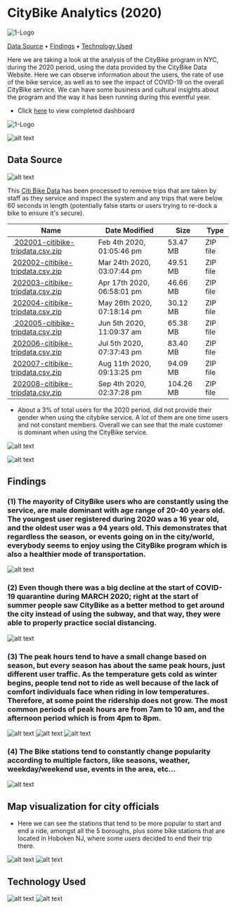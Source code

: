 
# CityBike Analytics (2020)

![1-Logo](images/covidcity.jpg)

<p>
  <a href="#data-source">Data Source</a> •
  <a href="#findings">Findings</a> •
  <a href="#technology-Used">Technology Used</a>
</p>

Here we are taking a look at the analysis of the CityBike program in NYC, during the 2020 period, using the data provided by the CityBike Data Website. Here we can observe information about the users, the rate of use of the bike service, as well as to see the impact of COVID-19 on the overall CityBike service. We can have some business and cultural insights about the program and the way it has been running during this eventful year. 
 
* Click [here](https://public.tableau.com/profile/duvan8801#!/vizhome/CityBikeAnalytics2020/MapsTrendingStartEnd) to view completed dashboard

![1-Logo](images/peakhours.PNG)

![alt text](images/topbottom10.PNG)

## Data Source
![alt text](images/citylogo.png)

This [Citi Bike Data](https://www.citibikenyc.com/system-data) has been processed to remove trips that are taken by staff as they service and inspect the system and any trips that were below 60 seconds in length 
(potentially false starts or users trying to re-dock a bike to ensure it's secure).

<table class="hide-while-loading table table-striped">
<tbody id="tbody-content">
<thead>
<tr>
<th>Name</th>
<th>Date Modified</th>
<th>Size</th>
<th>Type</th>
</tr>
</thead>
<tr>
<td>&nbsp;<a href="https://s3.amazonaws.com/tripdata/202001-citibike-tripdata.csv.zip"> 202001-citibike-tripdata.csv.zip</a></td>
<td>Feb 4th 2020, 01:05:46 pm</td>
<td>53.47 MB</td>
<td>ZIP file</td>
</tr>
<tr>
<td>&nbsp;<a href="https://s3.amazonaws.com/tripdata/202002-citibike-tripdata.csv.zip">202002-citibike-tripdata.csv.zip</a></td>
<td>Mar 24th 2020, 03:07:44 pm</td>
<td>49.51 MB</td>
<td>ZIP file</td>
</tr>
<tr>
<td>&nbsp;<a href="https://s3.amazonaws.com/tripdata/202003-citibike-tripdata.csv.zip">202003-citibike-tripdata.csv.zip</a></td>
<td>Apr 17th 2020, 06:58:01 pm</td>
<td>46.66 MB</td>
<td>ZIP file</td>
</tr>
<tr>
<td>&nbsp;<a href="https://s3.amazonaws.com/tripdata/202004-citibike-tripdata.csv.zip">202004-citibike-tripdata.csv.zip</a></td>
<td>May 26th 2020, 07:18:14 pm</td>
<td>30.12 MB</td>
<td>ZIP file</td>
</tr>
<tr>
<td>&nbsp;<a href="https://s3.amazonaws.com/tripdata/202005-citibike-tripdata.csv.zip"> 202005-citibike-tripdata.csv.zip</a></td>
<td>Jun 5th 2020, 11:09:37 am</td>
<td>65.38 MB</td>
<td>ZIP file</td>
</tr>
<tr>
<td>&nbsp;<a href="https://s3.amazonaws.com/tripdata/202006-citibike-tripdata.csv.zip">202006-citibike-tripdata.csv.zip</a></td>
<td>Jul 5th 2020, 07:37:43 pm</td>
<td>83.40 MB</td>
<td>ZIP file</td>
</tr>
<tr>
<td>&nbsp;<a href="https://s3.amazonaws.com/tripdata/202007-citibike-tripdata.csv.zip">202007-citibike-tripdata.csv.zip</a></td>
<td>Aug 11th 2020, 09:13:25 pm</td>
<td>94.09 MB</td>
<td>ZIP file</td>
</tr>
<tr>
<td>&nbsp;<a href="https://s3.amazonaws.com/tripdata/202008-citibike-tripdata.csv.zip">202008-citibike-tripdata.csv.zip</a></td>
<td>Sep 4th 2020, 02:37:28 pm</td>
<td>104.26 MB</td>
<td>ZIP file</td>
</tr>
</tbody>
</table>


* About a 3% of total users for the 2020 period, did not provide their gender when using the citybike service. A lot of them are one time users and not constant members. Overall we can see that the male customer is dominant when using the CityBike service. 

![alt text](images/genderspring.PNG)

![alt text](images/gendert.PNG)


## Findings 


### (1) The mayority of CityBike users who are constantly using the service, are male dominant with age range of 20-40 years old. The youngest user registered during 2020 was a 16 year old, and the oldest user was a 94 years old. This demonstrates that regardless the season, or events going on in the city/world, everybody seems to enjoy using the CityBike program which is also a healthier mode of transportation. 

![alt text](images/age.PNG) 

### (2) Even though there was a big decline at the start of COVID-19 quarantine during MARCH 2020; right at the start of summer people saw CityBike as a better method to get around the city instead of using the subway, and that way, they were able to properly practice social distancing. 


![alt text](images/use.PNG)


### (3) The peak hours tend to have a small change based on season, but every season has about the same peak hours, just different user traffic. As the temperature gets cold as winter begins, people tend not to ride as well because of the lack of comfort individuals face when riding in low temperatures. Therefore, at some point the ridership does not grow. The most common periods of peak hours are from 7am to 10 am, and the afternoon period which is from 4pm to 8pm. 

![alt text](images/peakhours.PNG)
![alt text](images/springpeak.PNG)
![alt text](images/summerpeak.PNG)

### (4) The Bike stations tend to constantly change popularity according to multiple factors, like seasons, weather, weekday/weekend use, events in the area, etc...

![alt text](images/popular.PNG)


## Map visualization for city officials

* Here we can see the stations that tend to be more popular to start and end a ride, amongst all the 5 boroughs, plus some bike stations that are located in Hoboken NJ, where some users decided to end their trip there. 

![alt text](images/mapstart.PNG)
![alt text](images/mapend.PNG)

## Technology Used

![alt text](images/tableaulogo.PNG)
![alt text](images/jupyterlogo.PNG)

